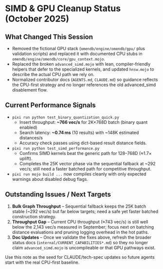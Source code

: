 # SIMD & GPU Cleanup Status (October 2025)

## What Changed This Session
- Removed the fictional GPU stack (`omendb/engine/omendb/gpu/` plus validation scripts) and replaced it with documented CPU stubs in `omendb/engine/omendb/core/gpu_context.mojo`.
- Replaced the broken `advanced_simd.mojo` with lean, compiler-friendly helpers that defer to the specialized kernels, and updated `hnsw.mojo` to describe the actual CPU path we rely on.
- Normalized contributor docs (`AGENTS.md`, `CLAUDE.md`) so guidance reflects the CPU-first strategy and no longer references the old advanced_simd disablement flow.

## Current Performance Signals
- `pixi run python test_binary_quantization_quick.py`
  - Insert throughput: **~766 vec/s** for 2K×768D batch (binary quant enabled)
  - Search latency: **~0.74 ms** (10 results) with ~148K estimated distances/s
  - Accuracy check passes using dict-based result distance fields.
- `pixi run python test_simd_performance.py`
  - Confirms SIMD kernels beat the generic path for 128–768D (≈1.7× uplift).
  - Completes the 25K vector phase via the sequential fallback at ~292 vec/s; still need a faster batched path for competitive throughput.
- `pixi run mojo build ...` now compiles cleanly with only expected warnings about disabled debug flags.

## Outstanding Issues / Next Targets
1. **Bulk Graph Throughput** – Sequential fallback keeps the 25K batch stable (~292 vec/s) but far below targets; need a safe yet faster batched construction strategy.
2. **Throughput Gap** – Current CPU throughput (≈743 vec/s) is still well below the 2,143 vec/s measured in September; focus next on batching distance evaluations and pruning logging overhead in the hot paths.
3. **Doc Updates** – Once we validate the fixes above, refresh the broader status docs (`internal/CURRENT_CAPABILITIES*.md`) so they no longer claim `advanced_simd.mojo` is uncompileable or that GPU pathways exist.

Use this note as the seed for CLAUDE/tech-spec updates so future agents start with the real CPU-first baseline.
